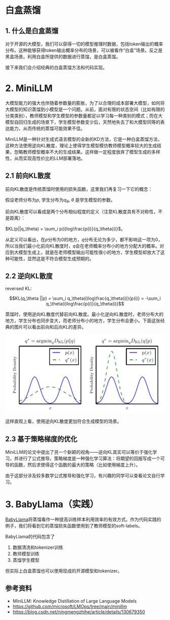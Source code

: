 # 白盒蒸馏

## 1. 什么是白盒蒸馏
对于开源的大模型，我们可以获得一切的模型推理时数据，包括token输出的概率分布。这种能够获得token输出概率分布的场景，可以被看作“白盒”场景。反之是黑盒场景。利用白盒所提供的数据进行蒸馏，是白盒蒸馏。

接下来我们会介绍经典的白盒蒸馏方法和代码实现。


# 2. MiniLLM

大模型能力的强大也伴随着参数量的膨胀，为了以合理的成本部署大模型，如何将大模型的知识蒸馏到小模型是一个问题。从前，面对有限的状态空间（比如有限的分类类别），教师模型和学生模型的参数量都足以学习每一种类别的模式；而在大模型自回归生成的场景下，学生模型参数变少后，天然地失去了和大模型同等的表达能力，从而传统的蒸馏可能效果不佳。

MiniLLM是一种针对生成式语言模型的全新的KD方法，它是一种白盒蒸馏方法，这种方法使用逆向KL散度，理论上使得学生模型模仿教师模型概率较大的生成结果，忽略教师模型概率不大的生成结果。这样做一定程度放弃了模型生成的多样性，从而实现高性价比的LLM部署落地。

## 2.1 前向KL散度
前向KL散度是传统蒸馏时使用的损失函数，这里我们再复习一下它的概念：

假设老师分布为$p$, 学生分布为$q_\theta$, $\theta$ 是学生模型的参数。

前向KL散度可以看成是两个分布相似程度的定义（注意KL散度具有不对称性，不是距离）：

$KL(p||q_\theta) = \sum_i p(i)log\frac{p(i)}{q_\theta(i)}$。

<!-- 一般都要最小化KL散度。 -->

从定义可以看出，在$p$分布为$0$的地方，$q$分布无论为多少，都不影响这一项为$0$，所以当我们最小化前向KL散度时，$q$会在老师概率分布小的地方分配大的概率。对应到大模型生成上，就是在老师模型输出可能性很小的地方，学生模型却放大了这种可能性，显然这是不符合模型生成预期的。

## 2.2 逆向KL散度

reversed KL:

$$KL(q_\theta ||p) = \sum_i q_\theta(i)log\frac{q_\theta(i)}{p(i)} = -\sum_i q_\theta(i)log\frac{p(i)}{q_\theta(i)}$$

蒸馏时，使用逆向KL散度代替前向KL散度。最小化逆向KL散度时，老师分布大的地方，学生分布也同步变大，而老师分布小的地方，学生分布会更小。下面这张经典的图片可以看出前向和后向KL的差异。

![images/v2-543575cc0a0efdaccbd1d24570b8e9e4_b.png](images/v2-543575cc0a0efdaccbd1d24570b8e9e4_b.png)

这样直观上看，使用逆向KL散度更加符合生成模型的场景。



## 2.3 基于策略梯度的优化
MiniLLM的论文中提出了另一个新颖的视角——逆向KL其实可以等价于强化学习，并进行了公式推导。策略梯度是一种强化学习算法：将期望的回报写成一个可导的函数，然后求使得这个函数的最大的策略（比如使用梯度上升）。

<!-- 虽然直观上使用逆向KL散度就能更好地蒸馏模型，但实际在最优化损失函数时会遇到对短生成的偏爱以及reward hacking等问题。 -->

由于这部分涉及较多数学公式推导和强化学习，有兴趣的同学可以查看论文自行学习。

# 3. BabyLlama（实践）
[BabyLlama](http://arxiv.org/abs/2308.02019)将蒸馏看作一种提高训练样本利用效率的有效方式。作为代码实践的例子，我们将看到它的蒸馏损失函数使用到了教师模型的soft-labels。

BabyLlama的代码包含了 
1. 数据清洗和tokenizer训练
2. 教师模型训练
3. 蒸馏学生模型

但实际上白盒蒸馏也可以使用现成的开源模型和tokenizer。



## 参考资料
- MiniLLM: Knowledge Distillation of Large Language Models
- https://github.com/microsoft/LMOps/tree/main/minillm 
- https://blog.csdn.net/ningmengzhihe/article/details/130679350